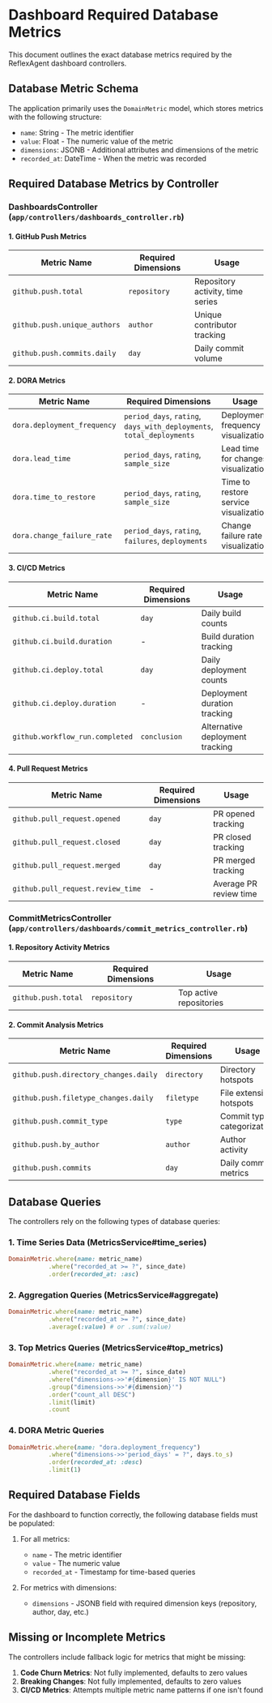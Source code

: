 # Dashboard Required Database Metrics

This document outlines the exact database metrics required by the ReflexAgent dashboard controllers.

## Database Metric Schema

The application primarily uses the `DomainMetric` model, which stores metrics with the following structure:
- `name`: String - The metric identifier
- `value`: Float - The numeric value of the metric
- `dimensions`: JSONB - Additional attributes and dimensions of the metric
- `recorded_at`: DateTime - When the metric was recorded

## Required Database Metrics by Controller

### DashboardsController (`app/controllers/dashboards_controller.rb`)

#### 1. GitHub Push Metrics
| Metric Name | Required Dimensions | Usage |
|-------------|---------------------|-------|
| `github.push.total` | `repository` | Repository activity, time series |
| `github.push.unique_authors` | `author` | Unique contributor tracking |
| `github.push.commits.daily` | `day` | Daily commit volume |

#### 2. DORA Metrics
| Metric Name | Required Dimensions | Usage |
|-------------|---------------------|-------|
| `dora.deployment_frequency` | `period_days`, `rating`, `days_with_deployments`, `total_deployments` | Deployment frequency visualization |
| `dora.lead_time` | `period_days`, `rating`, `sample_size` | Lead time for changes visualization |
| `dora.time_to_restore` | `period_days`, `rating`, `sample_size` | Time to restore service visualization |
| `dora.change_failure_rate` | `period_days`, `rating`, `failures`, `deployments` | Change failure rate visualization |

#### 3. CI/CD Metrics
| Metric Name | Required Dimensions | Usage |
|-------------|---------------------|-------|
| `github.ci.build.total` | `day` | Daily build counts |
| `github.ci.build.duration` | - | Build duration tracking |
| `github.ci.deploy.total` | `day` | Daily deployment counts |
| `github.ci.deploy.duration` | - | Deployment duration tracking |
| `github.workflow_run.completed` | `conclusion` | Alternative deployment tracking |

#### 4. Pull Request Metrics
| Metric Name | Required Dimensions | Usage |
|-------------|---------------------|-------|
| `github.pull_request.opened` | `day` | PR opened tracking |
| `github.pull_request.closed` | `day` | PR closed tracking |
| `github.pull_request.merged` | `day` | PR merged tracking |
| `github.pull_request.review_time` | - | Average PR review time |

### CommitMetricsController (`app/controllers/dashboards/commit_metrics_controller.rb`)

#### 1. Repository Activity Metrics
| Metric Name | Required Dimensions | Usage |
|-------------|---------------------|-------|
| `github.push.total` | `repository` | Top active repositories |

#### 2. Commit Analysis Metrics
| Metric Name | Required Dimensions | Usage |
|-------------|---------------------|-------|
| `github.push.directory_changes.daily` | `directory` | Directory hotspots |
| `github.push.filetype_changes.daily` | `filetype` | File extension hotspots |
| `github.push.commit_type` | `type` | Commit type categorization |
| `github.push.by_author` | `author` | Author activity |
| `github.push.commits` | `day` | Daily commit metrics |

## Database Queries

The controllers rely on the following types of database queries:

### 1. Time Series Data (MetricsService#time_series)
```ruby
DomainMetric.where(name: metric_name)
           .where("recorded_at >= ?", since_date)
           .order(recorded_at: :asc)
```

### 2. Aggregation Queries (MetricsService#aggregate)
```ruby
DomainMetric.where(name: metric_name)
           .where("recorded_at >= ?", since_date)
           .average(:value) # or .sum(:value)
```

### 3. Top Metrics Queries (MetricsService#top_metrics)
```ruby
DomainMetric.where(name: metric_name)
           .where("recorded_at >= ?", since_date)
           .where("dimensions->>'#{dimension}' IS NOT NULL")
           .group("dimensions->>'#{dimension}'")
           .order("count_all DESC")
           .limit(limit)
           .count
```

### 4. DORA Metric Queries
```ruby
DomainMetric.where(name: "dora.deployment_frequency")
           .where("dimensions->>'period_days' = ?", days.to_s)
           .order(recorded_at: :desc)
           .limit(1)
```

## Required Database Fields

For the dashboard to function correctly, the following database fields must be populated:

1. For all metrics:
   - `name` - The metric identifier
   - `value` - The numeric value
   - `recorded_at` - Timestamp for time-based queries
   
2. For metrics with dimensions:
   - `dimensions` - JSONB field with required dimension keys (repository, author, day, etc.)

## Missing or Incomplete Metrics

The controllers include fallback logic for metrics that might be missing:

1. **Code Churn Metrics**: Not fully implemented, defaults to zero values
2. **Breaking Changes**: Not fully implemented, defaults to zero values
3. **CI/CD Metrics**: Attempts multiple metric name patterns if one isn't found 